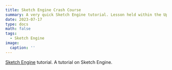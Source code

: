 ```yaml
---
title: Sketch Engine Crash Course
summary: A very quick Sketch Engine tutorial. Lesson held within the UpSkills project summer school at the Petnica Science Center (PSC), Serbia.
date: 2023-07-17
type: docs
math: false
tags:
  - Sketch Engine
image:
  caption: ''
---
```


[Sketch Engine](https://www.sketchengine.eu/) tutorial. A tutorial on Sketch Engine.
